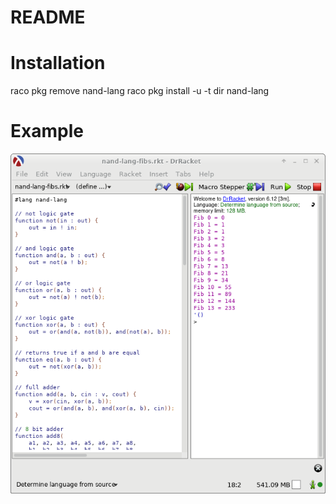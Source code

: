 # README

# Installation

raco pkg remove nand-lang
raco pkg install -u -t dir nand-lang


# Example

![alt text](/nand%20lang.png?raw=true)
